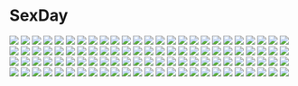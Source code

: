 # SexDay
![](https://konachan.com/image/6fd53573dfd872f86d04324359e55f84/Konachan.com%20-%20193584%20christmas%20gloves%20hat%20infukun%20love_live%21_school_idol_project%20nishikino_maki%20pink_eyes%20red_hair%20santa_claus%20santa_costume%20santa_hat.jpg)
![](https://konachan.com/image/4ba1947449768071197e7bf39fadb85c/Konachan.com%20-%20115153%20blonde_hair%20clouds%20dress%20gray_hair%20hat%20long_hair%20original%20signed%20sky%20tatsuki_maki%20water%20yellow_eyes.jpg)
![](https://konachan.com/jpeg/cb084f4f6f0725baabb3513e815cb926/Konachan.com%20-%20302747%20ass%20blush%20bondage%20breasts%20brown_hair%20christmas%20gmkj%20navel%20nipples%20nude%20pink_eyes%20pussy%20short_hair%20signed%20spread_legs%20sunglasses%20uncensored.jpg)
![](https://konachan.com/image/7016d36f5e157f22d88be0f07827f35b/Konachan.com%20-%2028668%20censored%20chu_x_chu%20game_cg%20penis%20pointed_ears%20tentacles%20unisonshift.jpg)
![](https://konachan.com/jpeg/e8dd12f0955b65d0017e77ce912e4f0e/Konachan.com%20-%20297887%20black_hair%20blue_eyes%20close%20fuu_%28fuore%29%20headphones%20original%20scarf.jpg)
![](https://konachan.com/jpeg/ab50a6fa3e26178f46f02272fe85b158/Konachan.com%20-%20258812%20anus%20blush%20breasts%20brown_eyes%20brown_hair%20cum%20nipples%20nishizumi_maho%20no_bra%20pussy%20shirt_lift%20short_hair%20spread_legs%20uncensored%20vibrator%20wet%20yottin.jpg)
![](https://konachan.com/image/604ef2db98c48cc4f0f241ebde68bbbf/Konachan.com%20-%20278536%20ass%20bed%20bondage%20brown_eyes%20brown_hair%20camera%20crying%20d.va%20hoo_bamon%20long_hair%20nopan%20overwatch%20sex%20shackles%20tattoo%20tears%20tie.jpg)
![](https://konachan.com/jpeg/be86df8f299386ee8e53ba2b84a4004b/Konachan.com%20-%20157908%20barefoot%20blush%20ex_keine%20fujiwara_no_mokou%20horns%20kamishirasawa_keine%20long_hair%20panties%20red_eyes%20shoujo_ai%20shuzi%20signed%20touhou%20underwear%20white_hair.jpg)
![](https://konachan.com/jpeg/26caa42f1828eb308ef129586e3f14a9/Konachan.com%20-%20225732%20bed%20blush%20breasts%20brown_hair%20cleavage%20fan%20gray_eyes%20headband%20hiei_%28kancolle%29%20japanese_clothes%20miko%20navel%20panties%20short_hair%20underwear%20watermark.jpg)
![](https://konachan.com/image/bfceafc985422622a6abc6af47e7983a/Konachan.com%20-%20115266%20blue_hair%20brown_hair%20dress%20group%20inferno%20kiriyama_kotori%20kuze_lindou%20long_hair%20osogami_kanade%20pink_hair%20tagme%20thighhighs%20yasya_azuki.jpg)
![](https://konachan.com/image/14505f5e8660bd9e7b904518be96df25/Konachan.com%20-%2033765%20aoi_mirai%20calendar%20maple_colors%20school_uniform%20tagme.jpg)
![](https://konachan.com/jpeg/cf59a3b9f57915ccbf0eab2194a882eb/Konachan.com%20-%20102101%20hakusairanger%20mahou_shoujo_madoka_magica%20tomoe_mami%20yellow.jpg)
![](https://konachan.com/image/aa2ee4a0f423ee770bac0dbd6058777d/Konachan.com%20-%20116917%20blonde_hair%20skyfish%20soukyuu_no_soleil%20tsurugi_hagane%20underboob%20wings.jpg)
![](https://konachan.com/jpeg/0764527752feafe9598eac77c69676f5/Konachan.com%20-%20265696%20bed%20black_hair%20breasts%20censored%20game_cg%20kinugasa_yuuichi%20kujikawa_miyabi%20long_hair%20navel%20nipples%20nude%20pussy%20red_hair%20spread_legs.jpg)
![](https://konachan.com/image/b68f7d52792dc8098c18201163a969a9/Konachan.com%20-%2052062%20akiyama_mio%20hirasawa_yui%20k-on%21%20kotobuki_tsumugi%20tainaka_ritsu.jpg)
![](https://konachan.com/image/0786c8ff92721344e6129cd3ab43538a/Konachan.com%20-%2078336%20alice_%28wonderland%29%20alice_in_wonderland%20fuji_choko%20queen_of_hearts.jpg)
![](https://konachan.com/jpeg/d30f8bda4f79e946d7f5a580052a2edc/Konachan.com%20-%20252365%20blonde_hair%20emilia_%28k.r.t._girls%29%20gloves%20green_eyes%20hika_%28cross-angel%29%20k.r.t._girls%20pantyhose%20phone%20short_hair%20skirt%20twintails%20uniform.jpg)
![](https://konachan.com/image/2ae7201448983160b9b82df5868f54b5/Konachan.com%20-%2029390%20headphones.jpg)
![](https://konachan.com/image/734b217cb812b9ccae197422d7d8de27/Konachan.com%20-%20289225%20anus%20bed%20blush%20camera%20fate_grand_order%20fate_%28series%29%20genjung%20gloves%20long_hair%20penis%20phone%20pussy%20sex%20thighhighs%20uncensored%20white_hair%20yellow_eyes.jpg)
![](https://konachan.com/image/9ac4a51d8c714a6fa2e4219fd47296cc/Konachan.com%20-%20111665%20book%20dress%20hatsune_miku%20nagimiso%20vocaloid.jpg)
![](https://konachan.com/image/8a97c1e691d4379cc53e163de8840af6/Konachan.com%20-%2096263%20kagamine_len%20kagamine_rin%20male%20valentine%20vocaloid.jpg)
![](https://konachan.com/jpeg/cce6bdb139f95fd36f7272cc9ef574ca/Konachan.com%20-%20240344%20animal_ears%20bed%20breasts%20brown_eyes%20cleavage%20fang%20fate_extra%20fate_%28series%29%20foxgirl%20long_hair%20necklace%20pink_hair%20tail%20thighhighs%20waifu2x.jpg)
![](https://konachan.com/jpeg/d36b6198bddcd368660b7428f294c3d2/Konachan.com%20-%2055232%20blush%20breasts%20brown_hair%20hinamatsuri_touko%20long_hair%20nipples%20nopan%20open_shirt%20purple_eyes%20scan%20water.jpg)
![](https://konachan.com/jpeg/c52047bad2661aa6ddea15a465b5018d/Konachan.com%20-%20193003%20aikawa_sakuya%20apron%20blonde_hair%20blue_eyes%20blush%20chuablesoft%20erect_nipples%20game_cg%20long_hair%20mango_purin%20naked_apron.jpg)
![](https://konachan.com/jpeg/b95631d95bd2b3ed70079fa0d24e5a3b/Konachan.com%20-%2046071%20japanese_clothes%20tsukinon%20yukata.jpg)
![](https://konachan.com/image/4a0916d439d1ca30903a9d01fa7dea3f/Konachan.com%20-%2023052%20ai_yori_aoshi%20hanabishi_kaoru%20sakuraba_aoi.jpg)
![](https://konachan.com/jpeg/54b39b7230c56e185259b0fda1516cbc/Konachan.com%20-%20233580%20anthropomorphism%20blue_eyes%20blue_vert%20braids%20brown_hair%20gloves%20kantai_collection%20long_hair%20scarf%20shigure_%28kancolle%29%20winter.jpg)
![](https://konachan.com/jpeg/fec304ab858db2fbe0f06d4944dca877/Konachan.com%20-%2070892%20asahina_mikuru%20close%20suzumiya_haruhi_no_yuutsu%20transparent%20vector.jpg)
![](https://konachan.com/image/d4bc7cd717c59f29623c1e1bb5a12378/Konachan.com%20-%20296866%20animal%20aqua_eyes%20barefoot%20christmas%20karesuki%20original%20watermark%20white_hair.jpg)
![](https://konachan.com/image/ca701fd5a0cdb636c3225916d90caa78/Konachan.com%20-%20176419%20animal_ears%20blush%20braids%20breasts%20brown_eyes%20brown_hair%20catgirl%20cleavage%20collar%20garter%20garter_belt%20gogatsu_no_renkyuu%20original%20stockings%20tail.jpg)
![](https://konachan.com/jpeg/66af44628f580d94a509090486dd4943/Konachan.com%20-%20222904%20akame_%28akamiru%29%20blush%20bra%20breasts%20brown_hair%20close%20cropped%20green_eyes%20katou_megumi%20long_hair%20nipple_slip%20nipples%20scan%20underwear.jpg)
![](https://konachan.com/jpeg/73c71fa76ca5ba8de0ce8f3f3f256cdd/Konachan.com%20-%20276604%20akae_neo%20aqua_eyes%20armor%20blonde_hair%20breasts%20chain%20elbow_gloves%20fate_%28series%29%20feathers%20gloves%20headdress%20long_hair%20sword%20thighhighs%20weapon.jpg)
![](https://konachan.com/image/dc13424c247da883fcb440fe27692a05/Konachan.com%20-%2013920%20nakoruru%20petals%20samurai_spirits%20suzuhira_hiro.jpg)
![](https://konachan.com/image/afeb9e9584259af9fd1983f9b206c782/Konachan.com%20-%2061032%20amami_haruka%20amanooni_touri%20futami_ami%20futami_mami%20group%20hagiwara_yukiho%20hoshii_miki%20idolmaster%20kikuchi_makoto%20minase_iori%20miura_azusa%20suit%20twins.jpg)
![](https://konachan.com/image/ef2d33b8f61725484bf7f8c8125ebf2c/Konachan.com%20-%20254133%202girls%20blonde_hair%20blush%20bondage%20bow%20breasts%20cropped%20gray_hair%20jyt%20long_hair%20navel%20niliu_chahui%20nude%20original%20paper%20ponytail%20red_eyes%20ribbons.jpg)
![](https://konachan.com/jpeg/ad35fc6517dea82ef7f4e3f42c4ff0ed/Konachan.com%20-%2038443%20amesarasa%20black_hair%20blush%20chiyokawa_rin%20cuffs_%28studio%29%20dress%20green_eyes%20long_hair%20ozawa_you%20school_uniform%20white.jpg)
![](https://konachan.com/image/b079f52ffd56d3e97c7acbcc66728317/Konachan.com%20-%20100263%20eno_%28kdex%29%20gun%20mahou_shoujo_madoka_magica%20tomoe_mami%20weapon.jpg)
![](https://konachan.com/image/95342b6fe6cc4ae6a64aaa5bf38a3c27/Konachan.com%20-%20158572%20aka_kitsune%20animal_ears%20school_uniform%20tail%20umbrella.jpg)
![](https://konachan.com/image/42309ce25965ee9fee80d4e5b378d6e1/Konachan.com%20-%205957%20gun%20gunslinger_girl%20henrietta%20rico%20triela%20weapon.jpg)
![](https://konachan.com/image/de627111174233e902881ab6fa901dd9/Konachan.com%20-%208486%20castile%20kagura_yuuki%20marona%20phantom_brave.jpg)
![](https://konachan.com/jpeg/1825d27c353164b643510e60710237ad/Konachan.com%20-%2017297%20hidamari_sketch%20miyako.jpg)
![](https://konachan.com/jpeg/5117d2692c495aa1c382fe72142b2fe0/Konachan.com%20-%20233388%20ball%20bow%20brown_eyes%20brown_hair%20camera%20dress%20hat%20headphones%20loli%20long_hair%20male%20necklace%20pantyhose%20ponytail%20ribbons%20short_hair%20stars%20twintails.jpg)
![](https://konachan.com/image/681a9ca9a669f89f398a3c5c08732304/Konachan.com%20-%2025515%20aqua_hair%20brown_hair%20eureka%20eureka_seven%20renton_thurston%20short_hair%20teddy_bear%20white.jpeg)
![](https://konachan.com/image/2c44a8f248a84e26d8cbe4ed2662bd53/Konachan.com%20-%2064908%20christmas%20food%20fruit%20kagamine_len%20kagamine_rin%20male%20vocaloid.jpg)
![](https://konachan.com/jpeg/77adace46dfd3c2db3854955cf16511f/Konachan.com%20-%20248262%20animal%20bird%20black_hair%20building%20city%20clouds%20headphones%20kneehighs%20landscape%20original%20ryuga_%28balius%29%20scenic%20school_uniform%20short_hair%20skirt%20sky.jpg)
![](https://konachan.com/image/49d1742a72496560fa75d37aba6a4c0c/Konachan.com%20-%20158096%20bikini%20black_hair%20breasts%20brown_eyes%20chibi%20cleavage%20clockup%20erect_nipples%20long_hair%20navel%20satomi_konoe%20swimsuit%20watermark%20zoom_layer.jpg)
![](https://konachan.com/image/571f48f677f7f1ea136bdf085550a9be/Konachan.com%20-%206265%20bikini%20black_hair%20brown_eyes%20brown_hair%20shakugan_no_shana%20shana%20swimsuit%20yoshida_kazumi.jpg)
![](https://konachan.com/jpeg/0c60e3386d3d484fce257643d8fb09ef/Konachan.com%20-%20217550%20aqua_eyes%20aqua_hair%20hatsune_miku%20long_hair%20mama_go_go%20panties%20see_through%20striped_panties%20thighhighs%20tie%20twintails%20underwear%20vocaloid%20zettai_ryouiki.jpg)
![](https://konachan.com/image/2ab1699d2c7e714e3e784d801bbccbc2/Konachan.com%20-%2048435%20kamichu%20school_uniform%20tagme.jpg)
![](https://konachan.com/jpeg/52f49d3524f213f677df5072212161fe/Konachan.com%20-%20287443%20bandaid%20black_hair%20blush%20breasts%20cameltoe%20cropped%20fate_grand_order%20fate_%28series%29%20game_console%20long_hair%20no_bra%20open_shirt%20panties%20red_eyes%20underwear.jpg)
![](https://konachan.com/image/832a10f19c23d0963f86f2c934473d29/Konachan.com%20-%2028690%20blue_eyes%20blush%20braids%20chu_x_chu%20dress%20flowers%20game_cg%20gloves%20guitar%20hat%20instrument%20navel%20pink_hair%20skirt%20thighhighs%20twintails%20uesugi_uta%20wristwear.jpg)
![](https://konachan.com/image/ead849e4d75920e8b597fdd7fb4d9a54/Konachan.com%20-%20108669%20animal_ears%20aqua_eyes%20blonde_hair%20breasts%20dog_days%20dress%20foxgirl%20long_hair%20necklace%20nipples%20no_bra%20open_shirt%20ponytail%20ribbons%20tail%20thighhighs.jpg)
![](https://konachan.com/image/6767cf1ecd83ab1de8b36b1cea8bc93e/Konachan.com%20-%205143%20boots%20lagoon_engine%20moon%20night%20planet%20red%20red_eyes%20red_hair%20scythe%20short_hair%20sky%20spear%20stars%20weapon.jpg)
![](https://konachan.com/jpeg/84939231b2757d3e54d215dc11ba850e/Konachan.com%20-%20218602%20anthropomorphism%20blue_eyes%20bodysuit%20cameltoe%20gray_hair%20hat%20long_hair%20magicians%20ro-500_%28kancolle%29%20skintight%20u-511_%28kancolle%29%20underwater%20water.jpg)
![](https://konachan.com/image/fc89efe360ea88d6de849f0492a62810/Konachan.com%20-%20186587%202girls%20angel%20breasts%20cleavage%20dark_skin%20demon%20elbow_gloves%20feathers%20gloves%20halo%20horns%20moutama%20original%20pointed_ears%20thighhighs%20wings.jpg)
![](https://konachan.com/image/a9f527cf9b6ed09eb9f3753d80824d51/Konachan.com%20-%2030998%20gundam_seed%20gundam_seed_destiny%20lunamaria_hawke%20mobile_suit_gundam.jpg)
![](https://konachan.com/image/692be680cd8d55d2efe08a0127c12124/Konachan.com%20-%2065876%20mecha%20mobile_suit_gundam%20mobile_suit_gundam_00%20white.jpg)
![](https://konachan.com/image/07bfa3140b604d06274c1f3881149aff/Konachan.com%20-%2022587%20air%20beach%20bikini%20food%20group%20kamio_haruko%20kamio_misuzu%20kirishima_kano%20kunisaki_yukito%20male%20michiru%20moonknives%20summer%20swimsuit%20tohno_minagi%20water.jpg)
![](https://konachan.com/image/b9b48b0a1489c1735503fe84485cbbf0/Konachan.com%20-%2028403%20alice_parade%20bra%20breast_grab%20breasts%20bunnygirl%20futarimeno_alice%20game_cg%20glasses%20open_shirt%20pink_hair%20purple_eyes%20underwear%20unisonshift.jpg)
![](https://konachan.com/jpeg/5df39b0122ed4eb223598dea5d2d5ea7/Konachan.com%20-%20218542%20dress%20gray_eyes%20long_hair%20lpip%20original%20pink_hair%20polychromatic%20white.jpg)
![](https://konachan.com/jpeg/8b680add5ca35ca321dd46de2c070ef6/Konachan.com%20-%20289877%20ass%20barefoot%20blindfold%20cameltoe%20gloves%20gray%20gray_hair%20headband%20karmiel%20leotard%20nier%20nier%3A_automata%20short_hair%20thighhighs%20yorha_unit_no._2_type_b.jpg)
![](https://konachan.com/image/a8b19d09f95efe5d30d10c514d6991d6/Konachan.com%20-%20121106%20armor%20brown_hair%20game_cg%20komori_kei%20lisa_eostre%20purple_eyes%20red_eyes%20reina_f._avery%20ribbons%20ricotta%20twintails%20walkure_romanze%20white_hair.jpg)
![](https://konachan.com/image/f04200bba8562563a5a89d7a0b5dbcf7/Konachan.com%20-%20136232%20akizuki_ryou%20brown_eyes%20brown_hair%20gloves%20idolmaster%20short_hair%20stars.jpg)
![](https://konachan.com/image/03b7e7cbaf256da122df7b8836bd7e83/Konachan.com%20-%20177463%20akiyama_mio%20braids%20flowers%20glasses%20hat%20hirasawa_yui%20k-on%21%20kotobuki_tsumugi%20nakano_azusa%20rose%20tainaka_ritsu.jpg)
![](https://konachan.com/image/4ece97cf5061348f778191e893935a76/Konachan.com%20-%20302355%20bai_yemeng%20blonde_hair%20bow%20brown_eyes%20brown_hair%20building%20city%20flowers%20long_hair%20original%20petals%20red_eyes%20thighhighs%20tree%20twintails%20white_hair.jpg)
![](https://konachan.com/jpeg/70f51b3cf0f73f024566bd0ac3e6e4d3/Konachan.com%20-%20202066%20blush%20bondage%20breasts%20censored%20close%20crying%20long_hair%20navel%20no_bra%20panties%20panty_pull%20pussy%20red_eyes%20rope%20tears%20topless%20underwear%20utahane_w.jpg)
![](https://konachan.com/jpeg/fd57017f0e60f592767842c7cb0f369c/Konachan.com%20-%20188781%20barefoot%20brown_hair%20dress%20nine_%28plantroom9%29%20original%20rain%20water.jpg)
![](https://konachan.com/jpeg/9745b902867e43037c5ba6dc277a0655/Konachan.com%20-%2075141%20animal%20bird%20flowers%20hatsune_miku%20ihara_asta%20skirt%20thighhighs%20twintails%20vocaloid.jpg)
![](https://konachan.com/jpeg/e91bd0cf891d83292c2e8683f3a8b88a/Konachan.com%20-%20124319%20game_cg%20gray_hair%20manatsu_no_yoru_no_yuki_monogatari%20mikeou%20red_eyes%20school_uniform%20shinjou_yukina%20short_hair%20sunset%20thighhighs.jpg)
![](https://konachan.com/jpeg/a23ded0ea60d97277db71a74743bd50e/Konachan.com%20-%20235263%20building%20city%20idolmaster%20idolmaster_million_live%21%20makabe_mizuki%20milktea_waka%20night%20purple_hair%20scarf%20short_hair%20snow%20yellow_eyes.jpg)
![](https://konachan.com/jpeg/054d621ebc77b0c3611135826ba263b4/Konachan.com%20-%20107841%20breast_grab%20breasts%20brown_hair%20censored%20game_cg%20kamishima_kaede%20makita_maki%20mecha-con%21%20nipples%20onomatope%2A%20penis%20pussy%20sex%20wet.jpg)
![](https://konachan.com/image/6790c4f358f63828328f0dc981a78518/Konachan.com%20-%2044584%20blonde_hair%20bow%20green_eyes%20hina_ichigo%20kirakishou%20rozen_maiden.jpg)
![](https://konachan.com/image/c1eee884941ac2aef4e63eb605b09e52/Konachan.com%20-%2029809%20shakugan_no_shana%20shana%20yoshida_kazumi.jpg)
![](https://konachan.com/jpeg/c479de3fb8b1a6f042570151d1a24ce9/Konachan.com%20-%2044254%202girls%20garter%20nopan%20senomoto_hisashi%20thighhighs%20twintails.jpg)
![](https://konachan.com/jpeg/3a6447d9a986336f0b611ccbe0c5ce9f/Konachan.com%20-%20216832%20aqua_eyes%20aqua_hair%20boots%20hatsune_miku%20headphones%20long_hair%20microphone%20navel%20panties%20tonbo_%2811023%29%20twintails%20underwear%20vocaloid%20white%20wristwear.jpg)
![](https://konachan.com/image/8ad1f379f01bffb607c7ac615c2b8f5d/Konachan.com%20-%208039%20aquaplus%20ilfa%20kouno_harumi%20leaf%20mitsumi_misato%20silfa%20to_heart%20to_heart_2.jpg)
![](https://konachan.com/image/444680eb8623cf422e9cff2ca5f6beb4/Konachan.com%20-%2021901%20azumanga_daioh%20chihiro_%28azumanga_daioh%29.jpg)
![](https://konachan.com/image/dff2f26917209d7ca94bd039ca57ab60/Konachan.com%20-%20245708%202girls%20aicky%20bed%20black_hair%20book%20brown_eyes%20brown_hair%20kousaka_reina%20long_hair%20oumae_kumiko%20school_uniform%20short_hair%20shoujo_ai%20skirt.jpg)
![](https://konachan.com/image/d0dd5f27925d8c5b5c0a960320b5c7d2/Konachan.com%20-%20176060%20blonde_hair%20brown_eyes%20dress%20long_hair%20original%20sakuragi_ren.jpg)
![](https://konachan.com/jpeg/c7f264f6888a8ff062fcaaecbc7e20f1/Konachan.com%20-%20239006%20blonde_hair%20blush%20brown_eyes%20brown_hair%20garter_belt%20gray_hair%20green_eyes%20hat%20leaf1031%20long_hair%20male%20military%20school_uniform%20short_hair%20skirt%20uniform.jpg)
![](https://konachan.com/image/4670f07bfcfa12d98e7a1d9c48fe9cf3/Konachan.com%20-%20222170%20blue_eyes%20blue_hair%20cropped%20long_hair%20rem_%28re%3Azero%29%20re%3Azero_kara_hajimeru_isekai_seikatsu%20thighhighs%20yonago_miko.jpg)
![](https://konachan.com/image/93d61165386a6f36a2fc713a462dc970/Konachan.com%20-%20201069%20animal_ears%20anthropomorphism%20blush%20brown_eyes%20brown_hair%20catgirl%20kantai_collection%20school_uniform%20short_hair%20tagme_%28artist%29%20tail%20white%20zoom_layer.jpg)
![](https://konachan.com/image/de8d1060009d879e038e08441a04df90/Konachan.com%20-%2012882%20tagme.jpg)
![](https://konachan.com/image/fcc326207db5392228799b429a28af9c/Konachan.com%20-%2075425%20brown_eyes%20brown_hair%20nibai%20original%20panties%20striped_panties%20thighhighs%20underwear.jpg)
![](https://konachan.com/image/59e9f7318e45d646230ff9722baaf1cb/Konachan.com%20-%20183062%20blonde_hair%20boots%20braids%20chiruru96%20hat%20kirisame_marisa%20long_hair%20touhou%20water%20witch%20witch_hat%20wristwear%20yellow_eyes.jpg)
![](https://konachan.com/image/cf1d3822dfc7c15d3efa13bde206640e/Konachan.com%20-%20266114%20aqua_eyes%20bigrbear%20blonde_hair%20breasts%20flowers%20long_hair%20navel%20nipples%20nude%20original%20pointed_ears%20ponytail.jpg)
![](https://konachan.com/jpeg/cdc23945f4ded782c86e3eb2e8184707/Konachan.com%20-%20220688%202girls%20anthropomorphism%20kantai_collection%20purple_hair%20short_hair%20tatsuta_%28kancolle%29%20tenryuu_%28kancolle%29%20tie%20yagitome87%20yellow_eyes.jpg)
![](https://konachan.com/jpeg/d46c40a6516ccb42a00d32c34b93b313/Konachan.com%20-%20223552%20beach%20bikini%20clouds%20hat%20original%20swimsuit%20water%20zennosuke.jpg)
![](https://konachan.com/jpeg/392eef67413f964bb2b6a8fffcc56c91/Konachan.com%20-%2048448%20beach%20bikini%20bra%20dark_skin%20feathers%20panties%20red_eyes%20rozen_maiden%20sky%20suigintou%20swimsuit%20underwear%20water%20white_hair%20wings.jpg)
![](https://konachan.com/image/88b8812174c625c6b0d09ab260963c3e/Konachan.com%20-%2016119%20sen_to_chihiro_no_kamikakushi.jpg)
![](https://konachan.com/jpeg/968da5f3c3bc55c780061960f9c44f0d/Konachan.com%20-%20166603%20ankoromochi%20black_hair%20blush%20bow%20bra%20game_cg%20gun%20long_hair%20peassoft%20red_eyes%20ribbons%20satou_satoru%20school_uniform%20skirt%20twintails%20underwear%20weapon.jpg)
![](https://konachan.com/image/c3db55b876134e5f1ae6291df88ece19/Konachan.com%20-%2038164%20animal_ears%20coffee_cat%20lynette_bishop%20miyafuji_yoshika%20panties%20school_swimsuit%20school_uniform%20strike_witches%20swimsuit%20underwear.jpg)
![](https://konachan.com/image/47ffe5a969cddc461afb9a73e8ed1758/Konachan.com%20-%20299121%20arknights%20horns%20jpeg_artifacts%20nian_%28arknights%29%20pointed_ears%20zipplin.jpg)
![](https://konachan.com/image/71b80091fe783dd1729688126dd83c82/Konachan.com%20-%2092628%20blue_hair%20breasts%20fuyu_no_rondo%20game_cg%20green_hair%20lumiaula_diana%20nipples%20short_hair%20topless%20yasuyuki%20yellow_eyes.jpg)
![](https://konachan.com/image/d36c449b73400309fdf725a9baed4852/Konachan.com%20-%20300808%20846-gou%20ass%20blush%20fate_%28series%29%20glasses%20gradient%20hoodie%20panties%20pantyhose%20purple_eyes%20purple_hair%20see_through%20short_hair%20skirt%20spread_legs%20underwear.jpg)
![](https://konachan.com/jpeg/c3a0fc306457dfacdb324faf4703f2a6/Konachan.com%20-%20135400%20blush%20breasts%20game_cg%20kouyoku_no_soleil_-vii%E2%80%99s_world-%20long_hair%20nipples%20ponytail%20skyfish%20thighhighs%20tsurugi_hagane%20yatohime.jpg)
![](https://konachan.com/jpeg/716e9ff7a778d328a4feffb9531ef9bd/Konachan.com%20-%20160872%20bikini%20breasts%20cleavage%20clouds%20evan_yang%20long_hair%20original%20purple_eyes%20purple_hair%20signed%20sky%20swimsuit%20water%20wet.jpg)
![](https://konachan.com/image/31cda4d4f9ed4857e438aab52d718ba6/Konachan.com%20-%20209977%20beach%20braids%20long_hair%20minhoo%20original%20rain%20school_uniform%20signed%20skirt%20thighhighs%20umbrella%20water%20zettai_ryouiki.jpg)
![](https://konachan.com/image/6b261fe37625e00e6dd2633208533602/Konachan.com%20-%2010291%20japanese_clothes%20kimono%20kunogi_himawari%20pink%20xxxholic.jpg)
![](https://konachan.com/jpeg/cee71f1ed9eeb3077f6aeeaf05dbf8bf/Konachan.com%20-%20261756%20aqua_hair%20hatsune_miku%20long_hair%20petals%20skirt%20tagme_%28artist%29%20thighhighs%20tie%20twintails%20vocaloid.jpg)
